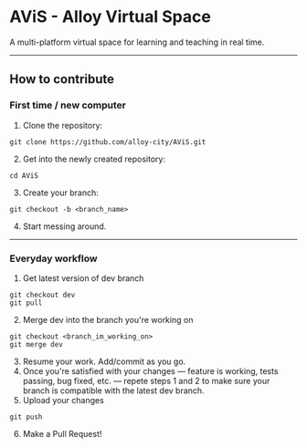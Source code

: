 # AViS - Alloy Virtual Space
A multi-platform virtual space for learning and teaching in real time.

---

## How to contribute
### First time / new computer
1) Clone the repository:
```shell
git clone https://github.com/alloy-city/AViS.git
```
2) Get into the newly created repository:
```shell
cd AViS
```
3) Create your branch:
```shell
git checkout -b <branch_name>
```
4) Start messing around.

---
### Everyday workflow
1) Get latest version of dev branch
```shell
git checkout dev
git pull
```
2) Merge dev into the branch you're working on
```shell
git checkout <branch_im_working_on>
git merge dev
```
3) Resume your work. Add/commit as you go.
4) Once you're satisfied with your changes — feature is working, tests passing, bug fixed, etc. — repete steps 1 and 2 to make sure your branch is compatible with the latest dev branch.
5) Upload your changes
```shell
git push
```
6) Make a Pull Request!
